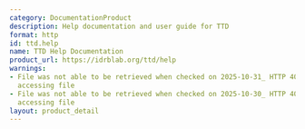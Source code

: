 ```yaml
---
category: DocumentationProduct
description: Help documentation and user guide for TTD
format: http
id: ttd.help
name: TTD Help Documentation
product_url: https://idrblab.org/ttd/help
warnings:
- File was not able to be retrieved when checked on 2025-10-31_ HTTP 404 error when
  accessing file
- File was not able to be retrieved when checked on 2025-10-30_ HTTP 404 error when
  accessing file
layout: product_detail
---
```

